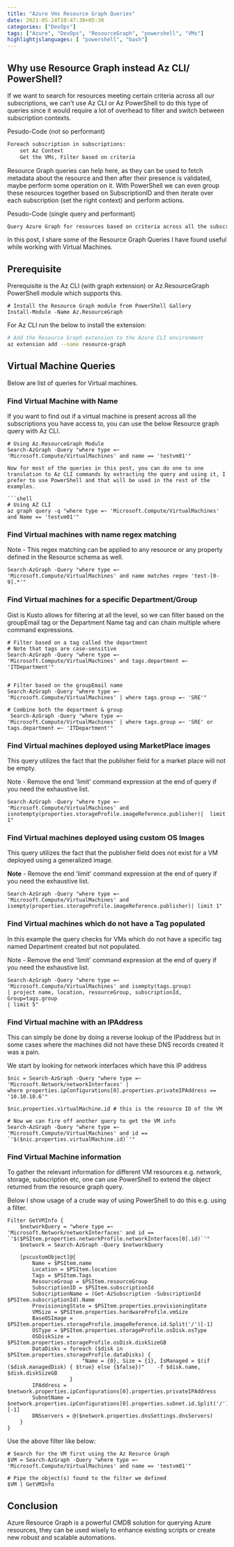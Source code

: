 ```yaml
---
title: "Azure Vms Resource Graph Queries"
date: 2021-05-24T10:47:38+05:30
categories: ["DevOps"]
tags: ["Azure", "DevOps", "ResourceGraph", "powershell", "VMs"]
highlightjslanguages: [ "powershell", "bash"]
---
```


## Why use Resource Graph instead Az CLI/ PowerShell?

If we want to search for resources meeting certain criteria across all our subscriptions, we can't use Az CLI or Az PowerShell to do this type of queries since it would require a lot of overhead to filter and switch between subscription contexts.

Pesudo-Code (not so performant)

```txt
Foreach subscription in subscriptions:
    set Az Context
    Get the VMs, Filter based on criteria
```

Resource Graph queries can help here, as they can be used to fetch metadata about the resource and then after their presence is validated, maybe perform some operation on it. With PowerShell we can even group these resources together based on SubscriptionID and then iterate over each subscription (set the right context) and perform actions.

Pesudo-Code (single query and performant)

```txt
Query Azure Graph for resources based on criteria across all the subscriptions
```

In this post, I share some of the Resource Graph Queries I have found useful while working with Virtual Machines.

## Prerequisite

Prerequisite is the Az CLI (with graph extension) or Az.ResourceGraph PowerShell module which supports this.

```pwsh
# Install the Resource Graph module from PowerShell Gallery
Install-Module -Name Az.ResourceGraph
```

For Az CLI run the below to install the extension:

```bash
# Add the Resource Graph extension to the Azure CLI environment
az extension add --name resource-graph
```

## Virtual Machine Queries

Below are list of queries for Virtual machines.

### Find Virtual Machine with Name

If you want to find out if a virtual machine is present across all the subscriptions you have access to, you can use the below Resource graph query with Az CLI.

```pwsh
# Using Az.ResourceGraph Module
Search-AzGraph -Query "where type =~ 'Microsoft.Compute/VirtualMachines' and name == 'testvm01'"

Now for most of the queries in this post, you can do one to one translation to Az CLI commands by extracting the query and using it, I prefer to use PowerShell and that will be used in the rest of the examples.

```shell
# Using AZ CLI
az graph query -q "where type =~ 'Microsoft.Compute/VirtualMachines' and Name == 'testvm01'"
```

### Find Virtual machines with name regex matching

Note - This regex matching can be applied to any resource or any property defined in the Resource schema as well.

```pwsh
Search-AzGraph -Query "where type =~ 'Microsoft.Compute/VirtualMachines' and name matches regex 'test-[0-9].*'"
```

### Find Virtual machines for a specific Department/Group

Gist is Kusto allows for filtering at all the level, so we can filter based on the groupEmail tag or the Department Name tag and can chain multiple where command expressions.

```pwsh
# Filter based on a tag called the department
# Note that tags are case-sensitive
Search-AzGraph -Query "where type =~ 'Microsoft.Compute/VirtualMachines' and tags.department =~ 'ITDepartment'"
 
 
# Filter based on the groupEmail name
Search-AzGraph -Query "where type =~ 'Microsoft.Compute/VirtualMachines' | where tags.group =~ 'SRE'"
 
# Combine both the department & group
 Search-AzGraph -Query "where type =~ 'Microsoft.Compute/VirtualMachines' | where tags.group =~ 'SRE' or tags.department =~ 'ITDepartment'"
 ```

### Find Virtual machines deployed using MarketPlace images

This query utilizes the fact that the publisher field for a market place will not be empty.

Note - Remove the end 'limit' command expression at the end of query if you need the exhaustive list.

```pwsh
Search-AzGraph -Query "where type =~ 'Microsoft.Compute/VirtualMachines' and isnotempty(properties.storageProfile.imageReference.publisher)|  limit 1"
```

### Find Virtual machines deployed using custom OS Images

This query utilizes the fact that the publisher field does not exist for a VM deployed using a generalized image.

**Note** - Remove the end 'limit' command expression at the end of query if you need the exhaustive list.

```pwsh
Search-AzGraph -Query "where type =~ 'Microsoft.Compute/VirtualMachines' and isempty(properties.storageProfile.imageReference.publisher)| limit 1"
```

### Find Virtual machines which do not have a Tag populated

In this example the query checks for VMs which do not have a specific tag named Department created but not populated.

Note - Remove the end 'limit' command expression at the end of query if you need the exhaustive list.

```pwsh
Search-AzGraph -Query "where type =~ 'Microsoft.Compute/VirtualMachines' and isempty(tags.group)
| project name, location, resourceGroup, subscriptionId, Group=tags.group
| limit 5"
```

### Find Virtual machine with an IPAddress

This can simply be done by doing a reverse lookup of the IPaddress but in some cases where the machines did not have these DNS records created it was a pain.

We start by looking for network interfaces which have this IP address

```pwsh
$nic = Search-AzGraph -Query "where type =~ 'Microsoft.Network/networkInterfaces' |
where properties.ipConfigurations[0].properties.privateIPAddress == '10.10.10.6'"
 
$nic.properties.virtualMachine.id # this is the resource ID of the VM
 
# Now we can fire off another query to get the VM info
Search-AzGraph -Query "where type =~ 'Microsoft.Compute/VirtualMachines' and id == `'$($nic.properties.virtualMachine.id)`'"
```

### Find Virtual Machine information

To gather the relevant information for different VM resources e.g. network, storage, subscription etc, one can use PowerShell to extend the object returned from the resource graph query.

Below I show usage of a crude way of using PowerShell to do this e.g. using a filter.

```pwsh
Filter GetVMInfo {
    $networkQuery = "where type =~ 'Microsoft.Network/networkInterfaces' and id == `'$($PSItem.properties.networkProfile.networkInterfaces[0].id)`'"
    $network = Search-AzGraph -Query $networkQuery
  
    [pscustomObject]@{
        Name = $PSItem.name
        Location = $PSItem.location
        Tags = $PSItem.Tags
        ResourceGroup = $PSItem.resourceGroup
        SubscriptionID = $PSItem.subscriptionId
        SubscriptionName = (Get-AzSubscription -SubscriptionId $PSItem.subscriptionId).Name
        ProvisioningState = $PSItem.properties.provisioningState
        VMSize = $PSItem.properties.hardwareProfile.vmSize
        BaseOSImage = $PSItem.properties.storageProfile.imageReference.id.Split('/')[-1]
        OSType = $PSItem.properties.storageProfile.osDisk.osType
        OSDiskSize = $PSItem.properties.storageProfile.osDisk.diskSizeGB
        DataDisks = foreach ($disk in $PSItem.properties.storageProfile.dataDisks) {
                        "Name = {0}, Size = {1}, IsManaged = $(if ($disk.managedDisk) { $true} else {$false})"    -f $disk.name, $disk.diskSizeGB
                    }
        IPAddress = $network.properties.ipConfigurations[0].properties.privateIPAddress
        SubnetName = $network.properties.ipConfigurations[0].properties.subnet.id.Split('/')[-1]
        DNSservers = @($network.properties.dnsSettings.dnsServers)
    }
}
```

Use the above filter like below:

```pwsh
# Search for the VM first using the Az Resurce Graph
$VM = Search-AzGraph -Query "where type =~ 'Microsoft.Compute/VirtualMachines' and name == 'testvm01'"

# Pipe the object(s) found to the filter we defined
$VM | GetVMInfo
```

## Conclusion

Azure Resource Graph is a powerful CMDB solution for querying Azure resources, they can be used wisely to enhance existing scripts or create new robust and scalable automations.
